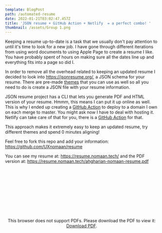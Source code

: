```yaml
---
template: BlogPost
path: /automated-resume
date: 2022-01-21T03:02:47.457Z
title: 'JSON resume + GitHub Action + Netlify  = a perfect combo! '
thumbnail: /assets/Group 1.png
---
```

Keeping a resume up-to-date is a task that we usually don't pay attention to until it's time to look for a new job. I have gone through different iterations from using word documents to using Apple Page to create a resume I like. You have probably spent of hours on making sure all the dates line up and everything fits into a page so did I. 

In order to remove all the overhead related to keeping an updated resume I decided to look into <https://jsonresume.org/>, a JSON schema for your resume. There are pre-made [themes](https://www.npmjs.com/search?ranking=maintenance&q=jsonresume-theme) that you can use as well so all you need to do is create a JSON file with your resume information. 

JSON resume project has a CLI that lets you generate PDF and HTML version of your resume. Hmmm, this means I can put it up online as well. This is why I ended up creating a [GitHub Action](https://github.com/UXnomaan/resume/blob/main/.github/workflows/build.yml) to deploy to a domain I own on each merge to master. You might ask now I have to deal with hosting it. Netlify can take care of that for you, there is a [GitHub Action](https://github.com/nwtgck/actions-netlify) for that. 

This approach makes it extremely easy to keep an updated resume, try different themes and spend 0 minutes aligning! 

Feel free to fork this repo and add your information: <https://github.com/UXnomaan/resume>

You can see my resume at: <https://resume.nomaan.tech/> and the PDF version at: <https://resume.nomaan.tech/ahgharian-nomaan-resume.pdf>

<center>
<object data="https://resume.nomaan.tech/ahgharian-nomaan-resume.pdf" type="application/pdf" width="700px" height="700px">
    <embed src="https://resume.nomaan.tech/ahgharian-nomaan-resume.pdf">
        <p>This browser does not support PDFs. Please download the PDF to view it: <a href="https://resume.nomaan.tech/ahgharian-nomaan-resume.pdf">Download PDF</a>.</p>
    </embed>
</object>
</center>

